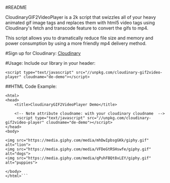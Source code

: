 #README

CloudinaryGIF2VideoPlayer is a 2k script that swizzles all of your heavy animated gif image tags and replaces them with html5 video tags using Cloudinary's fetch and transcode feature to convert the gifs to mp4.  

This script allows you to dramatically reduce file size and memory and power consumption by using a more friendly mp4 delivery method. 

#Sign up for Cloudinary:
[Cloudinary](http://www.cloudinary.com/signup "Cloudinary")

#Usage:
Include our library in your header:

```
<script type="text/javascript" src="//unpkg.com/cloudinary-gif2video-player" cloudname="de-demo"></script>
```

##HTML Code Example:

```<!DOCTYPE html>
<html>
<head>
    <title>CloudinaryGIF2VideoPlayer Demo</title>

    <!-- Note attribute cloudname: with your cloudinary cloudname  -->
     <script type="text/javascript" src="//unpkg.com/cloudinary-gif2video-player" cloudname="de-demo"></script>
</head>
<body>

<img src="https://media.giphy.com/media/mhDwIpbsgGKk/giphy.gif" alt="lion">
<img src="https://media.giphy.com/media/VFDeGtRSHswfe/giphy.gif" alt="dogs">
<img src="https://media.giphy.com/media/qPuhFBQt8xLEY/giphy.gif" alt="puppies"> 

</body>
</html>```
